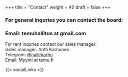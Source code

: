 +++
title = "Contact"
weight = 40
draft = false
+++

### For general inquries you can contact the board:

### Email: temuhallitus at gmail.com

For rent inquries contact our sales manager: \
Sales manager: Antti Karhunen \
Telegram: [@nallekarhu](https://t.me/nallekarhu) \
Email: Myynti at temu.fi

{{< socialLinks >}}
